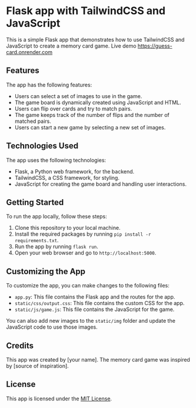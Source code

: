 # Flask app with TailwindCSS and JavaScript

This is a simple Flask app that demonstrates how to use TailwindCSS and JavaScript to create a memory card game.
Live demo https://guess-card.onrender.com

## Features

The app has the following features:

- Users can select a set of images to use in the game.
- The game board is dynamically created using JavaScript and HTML.
- Users can flip over cards and try to match pairs.
- The game keeps track of the number of flips and the number of matched pairs.
- Users can start a new game by selecting a new set of images.

## Technologies Used

The app uses the following technologies:

- Flask, a Python web framework, for the backend.
- TailwindCSS, a CSS framework, for styling.
- JavaScript for creating the game board and handling user interactions.

## Getting Started

To run the app locally, follow these steps:

1. Clone this repository to your local machine.
2. Install the required packages by running `pip install -r requirements.txt`.
3. Run the app by running `flask run`.
4. Open your web browser and go to `http://localhost:5000`.

## Customizing the App

To customize the app, you can make changes to the following files:

- `app.py`: This file contains the Flask app and the routes for the app.
- `static/css/output.css`: This file contains the custom CSS for the app.
- `static/js/game.js`: This file contains the JavaScript for the game.

You can also add new images to the `static/img` folder and update the JavaScript code to use those images.

## Credits

This app was created by [your name]. The memory card game was inspired by [source of inspiration].

## License

This app is licensed under the [MIT License](https://opensource.org/licenses/MIT).
